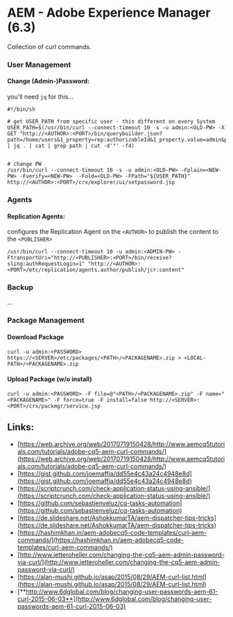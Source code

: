 # AEM - Adobe Experience Manager \(6.3\)

Collection of curl commands.

### 

### User Management

#### Change \(Admin-\)Password:

you'll need `jq` for this...

```
#!/bin/sh

# get USER_PATH from specific user - this different on every System
USER_PATH=$(/usr/bin/curl --connect-timeout 10 -s -u admin:<OLD-PW> -X GET "http://<AUTHOR>:<PORT>/bin/querybuilder.json?path=/home/users&1_property=rep:authorizableId&1_property.value=admin&p.limit=-1" | jq . | cat | grep path | cut -d'"' -f4)


# change PW
/usr/bin/curl --connect-timeout 10 -s -u admin:<OLD-PW> -Fplain=<NEW-PW> -Fverify=<NEW-PW>  -Fold=<OLD-PW> -FPath="${USER_PATH}" http://<AUTHOR>:<PORT>/crx/explorer/ui/setpassword.jsp
```

### 

### Agents

#### Replication Agents:

configures the Replication Agent on the `<AUTHOR>` to publish the content to the `<PUBLISHER>`

```
/usr/bin/curl --connect-timeout 10 -u admin:<ADMIN-PW> -FtransportUri="http://<PUBLISHER>:<PORT>/bin/receive?sling:authRequestLogin=1" "http://<AUTHOR>:<PORT>/etc/replication/agents.author/publish/jcr:content"
```

### Backup

...

### Package Management

#### Download Package

```
curl -u admin:<PASSWORD> https://<SERVER>/etc/packages/<PATH>/<PACKAGENAME>.zip > <LOCAL-PATH>/<PACKAGENAME>.zip
```

#### Upload Package \(w/o install\)

```
curl -u admin:<PASSWORD> -F file=@"<PATH>/<PACKAGENAME>.zip" -F name="<PACKAGENAME>" -F force=true -F install=false http://<SERVER>:<PORT>/crx/packmgr/service.jsp
```

## Links:

* [https://web.archive.org/web/20170719150428/http://www.aemcq5tutorials.com/tutorials/adobe-cq5-aem-curl-commands/](https://web.archive.org/web/20170719150428/http://www.aemcq5tutorials.com/tutorials/adobe-cq5-aem-curl-commands/)
* [https://gist.github.com/joemaffia/dd55e4c43a24c4948e8d](https://gist.github.com/joemaffia/dd55e4c43a24c4948e8d)
* [https://scriptcrunch.com/check-application-status-using-ansible/](https://scriptcrunch.com/check-application-status-using-ansible/)
* [https://github.com/sebastienveluz/cq-tasks-automation](https://github.com/sebastienveluz/cq-tasks-automation)
* [https://de.slideshare.net/AshokkumarTA/aem-dispatcher-tips-tricks](https://de.slideshare.net/AshokkumarTA/aem-dispatcher-tips-tricks)
* [https://hashimkhan.in/aem-adobecq5-code-templates/curl-aem-commands/](https://hashimkhan.in/aem-adobecq5-code-templates/curl-aem-commands/)
* [http://www.jetteroheller.com/changing-the-cq5-aem-admin-password-via-curl/](http://www.jetteroheller.com/changing-the-cq5-aem-admin-password-via-curl/)
* [https://alan-mushi.github.io/asap/2015/08/29/AEM-curl-list.html](https://alan-mushi.github.io/asap/2015/08/29/AEM-curl-list.html)
* [**http://www.6dglobal.com/blog/changing-user-passwords-aem-61-curl-2015-06-03**](http://www.6dglobal.com/blog/changing-user-passwords-aem-61-curl-2015-06-03)



